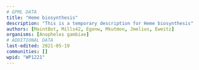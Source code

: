 ```yaml
---
# GPML DATA
title: "Heme biosynthesis"
description: "This is a temporary description for Heme biosynthesis"
authors: [MaintBot, Mills42, Egonw, Mkutmon, Jmelius, Eweitz]
organisms: [Anopheles gambiae]
# ADDITIONAL DATA
last-edited: 2021-05-19
communities: []
wpid: "WP1221"
---
```

